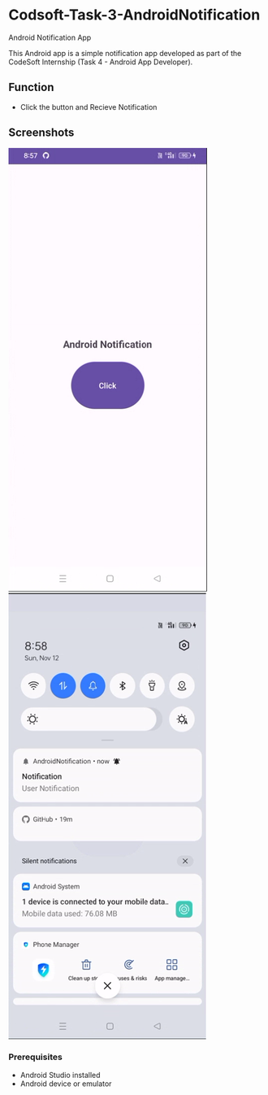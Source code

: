 # Codsoft-Task-3-AndroidNotification

 Android Notification App

This Android app is a simple notification app developed as part of the CodeSoft Internship (Task 4 - Android App Developer).

## Function

- Click the button and Recieve Notification

## Screenshots

![Screenshot 1](Task%204%20pic%201.png)
![Screenshot 2](Task%204%20pic%202.png)

### Prerequisites

- Android Studio installed
- Android device or emulator
